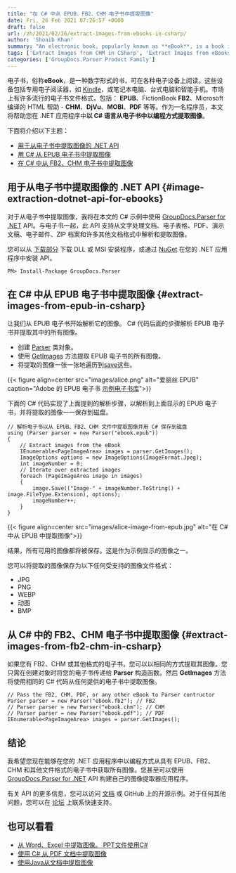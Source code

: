 ```yaml
---
title: "在 C# 中从 EPUB、FB2、CHM 电子书中提取图像"
date: Fri, 26 Feb 2021 07:26:57 +0000
draft: false
url: /zh/2021/02/26/extract-images-from-ebooks-in-csharp/
author: 'Shoaib Khan'
summary: "An electronic book, popularly known as **eBook**, is a book in digital form that is readable on various electronic devices. These devices include dedicated eReaders like Kindle, or laptops, desktop computers, and smartphones. There are many popular file formats of eBooks in-use in the market that include; **EPUB**, FictionBook **FB2**, Microsoft Compiled HTML Help - **CHM**, **DjVu**, **MOBI**, **PDF**, and many others. As a programmer, this article will help you to **programmatically extract images from eBooks in C#** within .NET applications."
tags: ['Extract Images from CHM in CSharp', 'Extract Images from eBooks in CSharp', 'Extract Images from EPUB in CSharp', 'Extract Images from FB2 in CSharp', 'Parse eBooks in CSharp', 'Parse eBooks to Extract Images in CSharp']
categories: ['GroupDocs.Parser Product Family']
---
```


电子书，俗称**eBook**，是一种数字形式的书，可在各种电子设备上阅读。这些设备包括专用电子阅读器，如 [Kindle][2]，或笔记本电脑、台式电脑和智能手机。市场上有许多流行的电子书文件格式，包括： **EPUB**、FictionBook **FB2**、Microsoft 编译的 HTML 帮助 - **CHM**、**DjVu**、**MOBI**、**PDF** 等等。作为一名程序员，本文将帮助您在 .NET 应用程序中**以 C# 语言从电子书中以编程方式提取图像**。

下面将介绍以下主题：

* [用于从电子书中提取图像的 .NET API][3]
* [用 C# 从 EPUB 电子书中提取图像][4]
* [在 C# 中从 FB2、CHM 电子书中提取图像][5]

## 用于从电子书中提取图像的 .NET API {#image-extraction-dotnet-api-for-ebooks}

对于从电子书中提取图像，我将在本文的 C# 示例中使用 [GroupDocs.Parser for .NET][6] API。与电子书一起，此 API 支持从文字处理文档、电子表格、PDF、演示文稿、电子邮件、ZIP 档案和许多其他文档格式中解析和提取图像。

您可以从 [下载部分][7] 下载 DLL 或 MSI 安装程序，或通过 [NuGet][8] 在您的 .NET 应用程序中安装 API。

```
PM> Install-Package GroupDocs.Parser
```

## 在 C# 中从 EPUB 电子书中提取图像 {#extract-images-from-epub-in-csharp}

让我们从 EPUB 电子书开始解析它的图像。 C# 代码后面的步骤解析 EPUB 电子书并提取其中的所有图像。

* 创建 [Parser][9] 类对象。
* 使用 [GetImages][10] 方法提取 EPUB 电子书的所有图像。
* 将提取的图像一张一张地遍历到[save][11]这些。



{{< figure align=center src="images/alice.png" alt="爱丽丝 EPUB" caption="Adobe 的 EPUB 电子书 [示例电子书库][12]">}}


下面的 C# 代码实现了上面提到的解析步骤，以解析到上面显示的 EPUB 电子书，并将提取的图像一一保存到磁盘。

```
// 解析电子书以从 EPUB、FB2、CHM 文件中提取图像并用 C# 保存到磁盘
using (Parser parser = new Parser("ebook.epub"))
{
    // Extract images from the eBook
    IEnumerable<PageImageArea> images = parser.GetImages();
    ImageOptions options = new ImageOptions(ImageFormat.Jpeg);
    int imageNumber = 0;
    // Iterate over extracted images
    foreach (PageImageArea image in images)
    {
        image.Save(("Image-" + imageNumber.ToString() + image.FileType.Extension), options);
        imageNumber++;
    }
}
```



{{< figure align=center src="images/alice-image-from-epub.jpg" alt="在 C# 中从 EPUB 中提取图像">}}


结果，所有可用的图像都将被保存。这是作为示例显示的图像之一。

您可以将提取的图像保存为以下任何受支持的图像文件格式：

* JPG
* PNG
* WEBP
* 动图
* BMP

## 从 C# 中的 FB2、CHM 电子书中提取图像 {#extract-images-from-fb2-chm-in-csharp}

如果您有 FB2、CHM 或其他格式的电子书，您可以以相同的方式提取其图像。您只需在创建对象时将您的电子书传递给 **Parser** 构造函数。然后 **GetImages** 方法将使用相同的 C# 代码从任何提供的电子书中提取图像。

```
// Pass the FB2, CHM, PDF, or any other eBook to Parser contructor
Parser parser = new Parser("ebook.fb2"); // FB2
// Parser parser = new Parser("ebook.chm"); // CHM
// Parser parser = new Parser("ebook.pdf"); // PDF
IEnumerable<PageImageArea> images = parser.GetImages();
```

## 结论

我希望您现在能够在您的 .NET 应用程序中以编程方式从具有 EPUB、FB2、CHM 和其他文件格式的电子书中获取所有图像。您甚至可以使用 [GroupDocs.Parser for .NET][13] API 构建自己的图像提取器应用程序。

有关 API 的更多信息，您可以访问 [文档][14] 或 GitHub 上的开源示例。对于任何其他问题，您可以在 [论坛][15] 上联系快速支持。

## 也可以看看

* [从 Word、Excel 中提取图像。 PPT文件使用C#][16]
* [使用 C# 从 PDF 文档中提取图像][17]
* [使用Java从文档中提取图像][18]







[1]: https://blog.groupdocs.com/2021/02/26/extract-images-from-ebooks-in-csharp/
[2]: https://en.wikipedia.org/wiki/Amazon_Kindle
[3]: #image-extraction-dotnet-api-for-ebooks
[4]: #extract-images-from-epub-in-csharp
[5]: #extract-images-from-fb2-chm-in-csharp
[6]: https://products.groupdocs.com/parser/net
[7]: https://downloads.groupdocs.com/parser/net
[8]: https://www.nuget.org/packages/groupdocs.parser
[9]: https://apireference.groupdocs.com/parser/net/groupdocs.parser/parser
[10]: https://apireference.groupdocs.com/parser/net/groupdocs.parser/parser/methods/getimages/index
[11]: https://apireference.groupdocs.com/parser/net/groupdocs.parser.data/pageimagearea/methods/save/index
[12]: https://www.adobe.com/solutions/ebook/digital-editions/sample-ebook-library.html
[13]: https://products.groupdocs.com/parser/net
[14]: https://docs.groupdocs.com/parser/net/
[15]: https://forum.groupdocs.com/c/parser/
[16]: https://blog.groupdocs.com/2020/10/28/extract-images-from-pdf-word-excel-ppt-using-csharp/
[17]: https://blog.groupdocs.com/2019/10/04/extract-images-from-pdf-files-in-csharp/
[18]: https://blog.groupdocs.com/2020/10/27/extract-images-from-pdf-word-excel-ppt-using-java/


